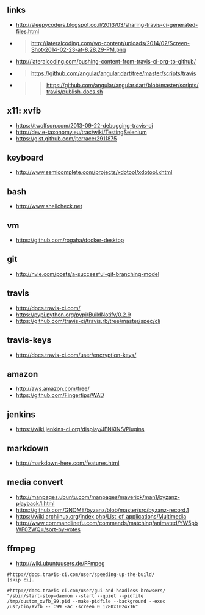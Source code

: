 
 
links
----
- http://sleepycoders.blogspot.co.il/2013/03/sharing-travis-ci-generated-files.html
- > http://lateralcoding.com/wp-content/uploads/2014/02/Screen-Shot-2014-02-23-at-8.28.29-PM.png
- http://lateralcoding.com/pushing-content-from-travis-ci-org-to-github/
- > https://github.com/angular/angular.dart/tree/master/scripts/travis
- >> https://github.com/angular/angular.dart/blob/master/scripts/travis/publish-docs.sh


x11: xvfb
------
- https://twolfson.com/2013-09-22-debugging-travis-ci 
- http://dev.e-taxonomy.eu/trac/wiki/TestingSelenium
- https://gist.github.com/jterrace/2911875

keyboard
---
- http://www.semicomplete.com/projects/xdotool/xdotool.xhtml
 

bash
---
- http://www.shellcheck.net


vm
---
- https://github.com/rogaha/docker-desktop

git
----
- http://nvie.com/posts/a-successful-git-branching-model

travis
---
- http://docs.travis-ci.com/
- https://pypi.python.org/pypi/BuildNotify/0.2.9
- https://github.com/travis-ci/travis.rb/tree/master/spec/cli

travis-keys
----
- http://docs.travis-ci.com/user/encryption-keys/


amazon
--
- http://aws.amazon.com/free/
- https://github.com/Fingertips/WAD

jenkins
----
- https://wiki.jenkins-ci.org/display/JENKINS/Plugins

markdown
---
- http://markdown-here.com/features.html

media convert
----
- http://manpages.ubuntu.com/manpages/maverick/man1/byzanz-playback.1.html
- https://github.com/GNOME/byzanz/blob/master/src/byzanz-record.1
- https://wiki.archlinux.org/index.php/List_of_applications/Multimedia
- http://www.commandlinefu.com/commands/matching/animated/YW5pbWF0ZWQ=/sort-by-votes

ffmpeg
----
- http://wiki.ubuntuusers.de/FFmpeg

```
#http://docs.travis-ci.com/user/speeding-up-the-build/
[skip ci].
 
#http://docs.travis-ci.com/user/gui-and-headless-browsers/
"/sbin/start-stop-daemon --start --quiet --pidfile /tmp/custom_xvfb_99.pid --make-pidfile --background --exec /usr/bin/Xvfb -- :99 -ac -screen 0 1280x1024x16"

```
